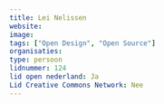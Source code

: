 ```yaml
---
title: Lei Nelissen
website: 
image: 
tags: ["Open Design", "Open Source"]
organisaties:
type: persoon
lidnummer: 124
lid open nederland: Ja
Lid Creative Commons Network: Nee
---
```


